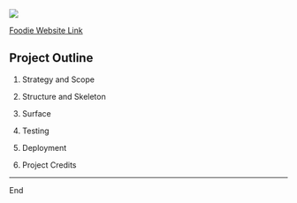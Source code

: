 <img src="{{ url_for('static', filename='images/foodie-cover.png') }}" style="max-width:100%;">

[Foodie Website Link](https://foodie-project.herokuapp.com/)

## Project Outline

1. Strategy and Scope

2. Structure and Skeleton

3. Surface

4. Testing

5. Deployment

6. Project Credits




--------

End

